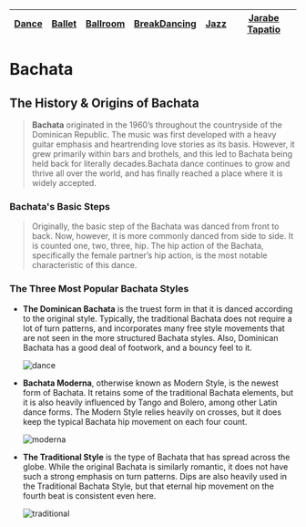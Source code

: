 | [Dance](dance.md)    | [Ballet](ballet.md)   | [Ballroom](ballroom.md) | [BreakDancing](breakdancing.md) | [Jazz](jazz.md)    | [Jarabe Tapatio](jarabeTapatio.md)  |
| -------- |-------| -----| -------- |-------| -----|

# **Bachata**

## **The History & Origins of Bachata**

>**Bachata** originated in the 1960’s throughout the countryside of the Dominican Republic. The music was first developed with a heavy guitar emphasis and heartrending love stories as its basis. However, it grew primarily within bars and brothels, and this led to Bachata being held back for literally decades.Bachata dance continues to grow and thrive all over the world, and has finally reached a place where it is widely accepted.

### **Bachata's Basic Steps**
>Originally, the basic step of the Bachata was danced from front to back. Now, however, it is more commonly danced from side to side. It is counted one, two, three, hip. The hip action of the Bachata, specifically the female partner’s hip action, is the most notable characteristic of this dance.

### **The Three Most Popular Bachata Styles**

- **The Dominican Bachata** is the truest form in that it is danced according to the original style. Typically, the traditional Bachata does not require a lot of turn patterns, and incorporates many free style movements that are not seen in the more structured Bachata styles. Also, Dominican Bachata has a good deal of footwork, and a bouncy feel to it.

    ![dance](dominieana.jpg)

- **Bachata Moderna**, otherwise known as Modern Style, is the newest form of Bachata. It retains some of the traditional Bachata elements, but it is also heavily influenced by Tango and Bolero, among other Latin dance forms. The Modern Style relies heavily on crosses, but it does keep the typical Bachata hip movement on each four count.

   ![moderna](https://github.com/user-attachments/assets/ae6bb463-8e85-488a-80d6-2cf1dbbca5c3)

- **The Traditional Style** is the type of Bachata that has spread across the globe. While the original Bachata is similarly romantic, it does not have such a strong emphasis on turn patterns. Dips are also heavily used in the Traditional Bachata Style, but that eternal hip movement on the fourth beat is consistent even here.

    ![traditional](traditional%20.webp)
